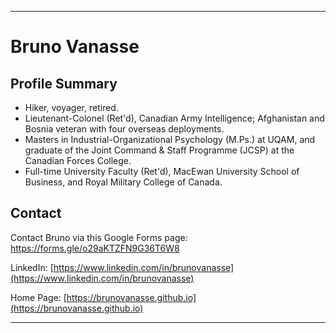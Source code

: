 * * *
# Bruno Vanasse

## Profile Summary
* Hiker, voyager, retired. 
* Lieutenant-Colonel (Ret'd), Canadian Army Intelligence; Afghanistan and Bosnia veteran with four overseas deployments. 
* Masters in Industrial-Organizational Psychology (M.Ps.) at UQAM, and graduate of the Joint Command & Staff Programme (JCSP) at the Canadian Forces College.
* Full-time University Faculty (Ret'd), MacEwan University School of Business, and Royal Military College of Canada.

## Contact 

Contact Bruno via this Google Forms page: [https://forms.gle/o29aKTZFN9G36T6W8 ](https://forms.gle/o29aKTZFN9G36T6W8) 

LinkedIn: [https://www.linkedin.com/in/brunovanasse](https://www.linkedin.com/in/brunovanasse)

Home Page: [https://brunovanasse.github.io](https://brunovanasse.github.io)

* * *
